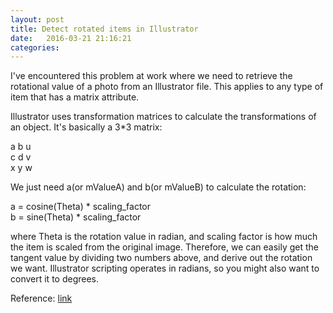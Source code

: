 ```yaml
---
layout: post
title: Detect rotated items in Illustrator
date:   2016-03-21 21:16:21
categories:
---
```

I've encountered this problem at work where we need to retrieve the rotational value of a photo from an Illustrator file. This applies to any type of item that has a matrix attribute.

Illustrator uses transformation matrices to calculate the transformations of an object. It's basically a 3*3 matrix:

a b u<br />
c d v<br />
x y w<br />

We just need a(or mValueA) and b(or mValueB) to calculate the rotation:

a = cosine(Theta) * scaling_factor<br />
b = sine(Theta) * scaling_factor

where Theta is the rotation value in radian, and scaling factor is how much the item is scaled from the original image. Therefore, we can easily get the tangent value by dividing two numbers above, and derive out the rotation we want. Illustrator scripting operates in radians, so you might also want to convert it to degrees.

Reference: [link](http://www.senocular.com/flash/tutorials/transformmatrix)
